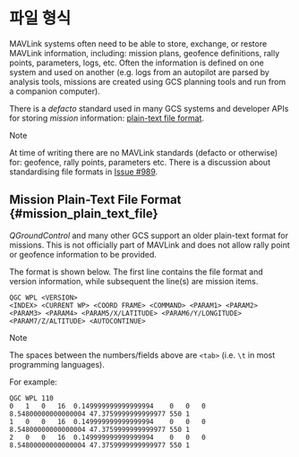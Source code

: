 # 파일 형식

MAVLink systems often need to be able to store, exchange, or restore MAVLink information, including: mission plans, geofence definitions, rally points, parameters, logs, etc.
Often the information is defined on one system and used on another (e.g. logs from an autopilot are parsed by analysis tools, missions are created using GCS planning tools and run from a companion computer).

There is a _defacto_ standard used in many GCS systems and developer APIs for storing _mission_ information: [plain-text file format](#mission_plain_text_file).

> [!NOTE]
> At time of writing there are no MAVLink standards (defacto or otherwise) for: geofence, rally points, parameters etc.
> There is a discussion about standardising file formats in [Issue #989](https://github.com/mavlink/mavlink/issues/989).

## Mission Plain-Text File Format {#mission_plain_text_file}

_QGroundControl_ and many other GCS support an older plain-text format for missions.
This is not officially part of MAVLink and does not allow rally point or geofence information to be provided.

The format is shown below.
The first line contains the file format and version information, while subsequent the line(s) are mission items.

```
QGC WPL <VERSION>
<INDEX> <CURRENT WP> <COORD FRAME> <COMMAND> <PARAM1> <PARAM2> <PARAM3> <PARAM4> <PARAM5/X/LATITUDE> <PARAM6/Y/LONGITUDE> <PARAM7/Z/ALTITUDE> <AUTOCONTINUE>
```

> [!NOTE]
> The spaces between the numbers/fields above are `<tab>` (i.e. `\t` in most programming languages).

For example:

```
QGC WPL 110
0	1	0	16	0.149999999999999994	0	0	0	8.54800000000000004	47.3759999999999977	550	1
1	0	0	16	0.149999999999999994	0	0	0	8.54800000000000004	47.3759999999999977	550	1
2	0	0	16	0.149999999999999994	0	0	0	8.54800000000000004	47.3759999999999977	550	1
```

